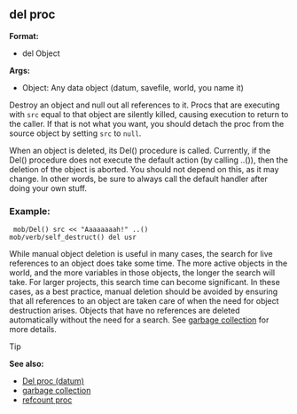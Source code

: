 ## del proc

<!-- -->
**Format:**
+   del Object
<!-- -->
**Args:**
+   Object: Any data object (datum, savefile, world, you name it)


Destroy an object and null out all references to it. Procs that
are executing with `src` equal to that object are silently killed,
causing execution to return to the caller. If that is not what you want,
you should detach the proc from the source object by setting `src` to
`null`. 

When an object is deleted, its Del() procedure is
called. Currently, if the Del() procedure does not execute the default
action (by calling ..()), then the deletion of the object is aborted.
You should not depend on this, as it may change. In other words, be sure
to always call the default handler after doing your own stuff.
### Example:

``` dm
 mob/Del() src << "Aaaaaaaah!" ..()
mob/verb/self_destruct() del usr 
```
 

While manual object
deletion is useful in many cases, the search for live references to an
object does take some time. The more active objects in the world, and
the more variables in those objects, the longer the search will take.
For larger projects, this search time can become significant. In these
cases, as a best practice, manual deletion should be avoided by ensuring
that all references to an object are taken care of when the need for
object destruction arises. Objects that have no references are deleted
automatically without the need for a search. See [garbage
collection](/ref/DM/garbage.md) for more details.

> [!TIP] 
> **See also:**
> +   [Del proc (datum)](/ref/datum/proc/Del.md) 
> +   [garbage collection](/ref/DM/garbage.md) 
> +   [refcount proc](/ref/proc/refcount.md) 